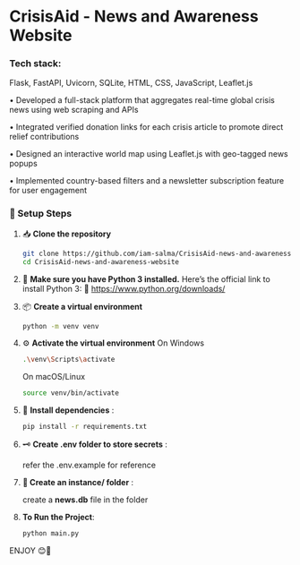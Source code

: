 # CrisisAid - News and Awareness Website

### Tech stack:
  Flask, FastAPI, Uvicorn, SQLite, HTML, CSS, JavaScript, Leaflet.js


• Developed a full-stack platform that aggregates real-time global crisis news using web scraping and APIs

• Integrated verified donation links for each crisis article to promote direct relief contributions

• Designed an interactive world map using Leaflet.js with geo-tagged news popups

• Implemented country-based filters and a newsletter subscription feature for user engagement


### 🔧 Setup Steps

1. 📥 **Clone the repository**
    ```bash
    git clone https://github.com/iam-salma/CrisisAid-news-and-awareness-website.git
    cd CrisisAid-news-and-awareness-website
    ```

2. 🐍 **Make sure you have Python 3 installed.**
    Here’s the official link to install Python 3:
    🔗 https://www.python.org/downloads/
   
3. 📦 **Create a virtual environment**
    ```bash
    python -m venv venv
    ```
   
4. ⚙️ **Activate the virtual environment**
    On Windows
      ```bash
      .\venv\Scripts\activate
      ```
    On macOS/Linux
      ```bash
      source venv/bin/activate
      ```

5. 📌 **Install dependencies** :
    ```bash
    pip install -r requirements.txt
    ```

6. 🗝️ **Create .env folder to store secrets** :

     refer the .env.example for reference

7. **📂 Create an instance/ folder** :

     create a **news.db** file in the folder
  
8. **To Run the Project**:
   ```bash
   python main.py
   ```

ENJOY 😊🎉
